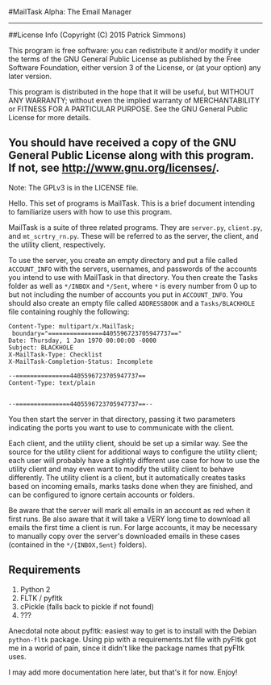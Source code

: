 #MailTask Alpha: The Email Manager

---

##License Info (Copyright (C) 2015  Patrick Simmons)

This program is free software: you can redistribute it and/or modify
it under the terms of the GNU General Public License as published by
the Free Software Foundation, either version 3 of the License, or
(at your option) any later version.

This program is distributed in the hope that it will be useful,
but WITHOUT ANY WARRANTY; without even the implied warranty of
MERCHANTABILITY or FITNESS FOR A PARTICULAR PURPOSE.  See the
GNU General Public License for more details.

You should have received a copy of the GNU General Public License
along with this program.  If not, see <http://www.gnu.org/licenses/>.
---

Note: The GPLv3 is in the LICENSE file.


Hello.  This set of programs is MailTask.  This is a brief document
intending to familiarize users with how to use this program.

MailTask is a suite of three related programs.  They are `server.py`,
`client.py`, and `mt_scrtry_rn.py`.  These will be referred to as the
server, the client, and the utility client, respectively.

To use the server, you create an empty directory and put a file called
`ACCOUNT_INFO` with the servers, usernames, and passwords of the
accounts you intend to use with MailTask in that directory.  You then
create the Tasks folder as well as `*/INBOX` and `*/Sent`, where `*` is
every number from 0 up to but not including the number of accounts you
put in `ACCOUNT_INFO`.  You should also create an empty file called
`ADDRESSBOOK` and a `Tasks/BLACKHOLE` file containing roughly the
following:
```
Content-Type: multipart/x.MailTask;
 boundary="===============4405596723705947737=="
Date: Thursday, 1 Jan 1970 00:00:00 -0000
Subject: BLACKHOLE
X-MailTask-Type: Checklist
X-MailTask-Completion-Status: Incomplete

--===============4405596723705947737==
Content-Type: text/plain


--===============4405596723705947737==--
```

You then start the server in that directory, passing it two parameters
indicating the ports you want to use to communicate with the client.

Each client, and the utility client, should be set up a similar way.
See the source for the utility client for additional ways to configure
the utility client; each user will probably have a slightly different
use case for how to use the utility client and may even want to modify
the utility client to behave differently.  The utility client is a
client, but it automatically creates tasks based on incoming emails,
marks tasks done when they are finished, and can be configured to
ignore certain accounts or folders.

Be aware that the server will mark all emails in an account as red
when it first runs.  Be also aware that it will take a VERY long time
to download all emails the first time a client is run.  For large
accounts, it may be necessary to manually copy over the server's
downloaded emails in these cases (contained in the `*/{INBOX,Sent}`
folders).

## Requirements
1)  Python 2
2)  FLTK / pyfltk
3)  cPickle (falls back to pickle if not found)
4)  ???

Anecdotal note about pyfltk: easiest way to get is to install with the Debian
`python-fltk` package.  Using pip with a requirements.txt file with pyFltk
got me in a world of pain, since it didn't like the package names that pyFltk uses.

I may add more documentation here later, but that's it for now.  Enjoy!
